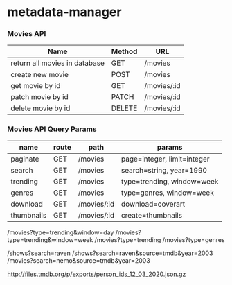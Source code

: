 # metadata-manager


### Movies API
Name | Method | URL
--- | --- | --- | 
return all movies in database | GET | /movies
create new movie | POST | /movies
get movie by id | GET | /movies/:id
patch movie by id | PATCH | /movies/:id
delete movie by id | DELETE | /movies/:id

### Movies API Query Params
name | route | path | params 
--- | --- | --- | --- |
paginate | GET | /movies | page=integer, limit=integer
search | GET | /movies | search=string, year=1990
trending | GET | /movies | type=trending, window=week
genres | GET | /movies | type=genres, window=week
download | GET | /movies/:id| download=coverart
thumbnails | GET | /movies/:id| create=thumbnails



/movies?type=trending&window=day
/movies?type=trending&window=week
/movies?type=trending
/movies?type=genres


/shows?search=raven
/shows?search=raven&source=tmdb&year=2003
/movies?search=nemo&source=tmdb&year=2003


http://files.tmdb.org/p/exports/person_ids_12_03_2020.json.gz